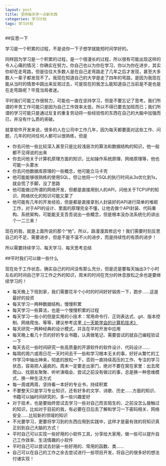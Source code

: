 ```yaml
---
layout: post
title: 坚持每天学一点新东西
categories: 学习计划
tags: 学习计划
---
```


##反思一下

学习是一个积累的过程，不是说你一下子想学就能短时间学好的。

同样因为学习是一个积累的过程，是一个很漫长的过程，所以很有可能出现这样的令人心痛的情况：你确实在努力，你自己也以为你在学习，你以为你在进步，其实你却在走弯路，但是往往大多数人是在自己走弯路走了几年之后才发现，甚至大多数人一辈子都发现不了。我现在知道自己的大学是走了四年的弯路，是因为我现在能从当时的情景中跳出来反观过去，可是现在的我怎么能知道自己当前是不是也是在走弯路呢？毕竟当局者迷。

平时我们可能工作很努力，可能也一直在坚持学习，但是不要忘记了思考。我们所谓的辛苦工作可能只是因为自己工作效率太低，所以不得已要去加班而已；我们所谓的学习可能只是通过反复的重复劳动将一些经验性的东西在自己的大脑中加强而已，并没有什么质的突破。

就拿软件开发来说，很多的人在公司中工作几年，因为每天都要面对这些工作、问题，几年的时间任何人都可以很熟练，但是

* 你去问他一些比较深入甚至只是比较浅层次的算法和数据结构的知识，他一般都不见得说的出来
* 你去问他关于计算机原理方面的知识，比如操作系统原理、网络原理等，他也可能一头雾水
* 你去问他数据库原理的一些概念，他可能立马卡壳
* 他可能能够很熟练的使用SQL，但让他将一个SQL的执行时间从3s优化到1s，就会慌了手脚，没了思路
* 他可能做过所谓的网络开发，但都是直接用别人的API，问他关于TCP\IP的知识、网络优化的知识可能又蒙了
* 他可能有几年的开发经验，但是都是直接拿别人封装好的API进行简单的堆砌工作，对于API的设计、里面的原理完全不懂，让他去做个API封装、代码重构、系统架构，可能能支支吾吾说出一些概念，但是根本没办法系统化的讲出个一二三来！

现在的我，就是上面所说的那个“他”，所以，路漫漫其修远兮！我们需要时刻反思自己的不足，需要进步，但是不是不温不火的进步，而是持续性的有质的进步！

所以需要持续学习、每天学习、每天思考总结

##平时我们可以做一些什么

现在处于工作状态，确实自己的时间没有那么充分，但是还是要每天抽出3个小时左右的时间自己学习工作之外的知识，周末的时间在充分的休息放松之余也是要继续学习的！

* 每天晚上下班到家，我们需要花半个小时的时间好好锻炼一下，跑步……这是最好的投资
* 每天学习一两种数据结构，慢慢积累
* 每天学习一些算法，也是一个慢慢积累的过程
* 每天学习一些小的但是实用的小技术：常用命令行、正则表达式、git、版本控制、网络爬虫、等等，建议参考这里[《一天能学会的计算机技术》](http://www.cnblogs.com/vamei/p/3458615.html)
* 每天研究一两种经典的设计模式，并且在平时开发中应用
* 每天晚上看几十页的好的专业书籍，认真做笔记、需要尝试的就自己编程验证一下
* 每天去花一些时间研究一些高质量的开源软件的软件设计、代码设计……
* 每周的周六或周日花一天时间去干一些和学习根本无关的事，好好从繁忙的工作学习中抽出神来，彻底的放松一下，否则一直持续高压的工作、专注的学习状态，容易把人逼疯的。周末一定要走出家门，绝对不要在窝在家里：出去爬爬山、找朋友聚聚、听听演唱会、尝试之前没有做过的事，总是换一种思维模式、换一种生活方式
* 每一周或两周，坚持看一本好的专业书，持续积累
* 不要整天只是学习专业知识，还有好多的文学、诗歌、历史……方面的知识、书籍可以抽时间研究的，多一些兴趣爱好
* 对于技术，也是要始终尝试去学习一些对自己而言陌生的、之前没怎么接触过的知识，比如对于目前的我，有必要在日后去了解和学习一下密码相关、网络安全……比较新的领域的知识
* 不光要学习，更要将学习到的东西应用到实践中，这样才是最有效的将知识真正刻到自己大脑的方式！
* 平时自己可以实现一些好用的小软件工具，分享给大家用，做一些可以提升自己工作效率、生活情趣的小软件
* 平时自己可以尝试去封装一些好用的、常用的函数、类……
* 自己可以在自己的工作之余去尝试进行一些项目开发，将自己的很多好的想法付诸实现！
